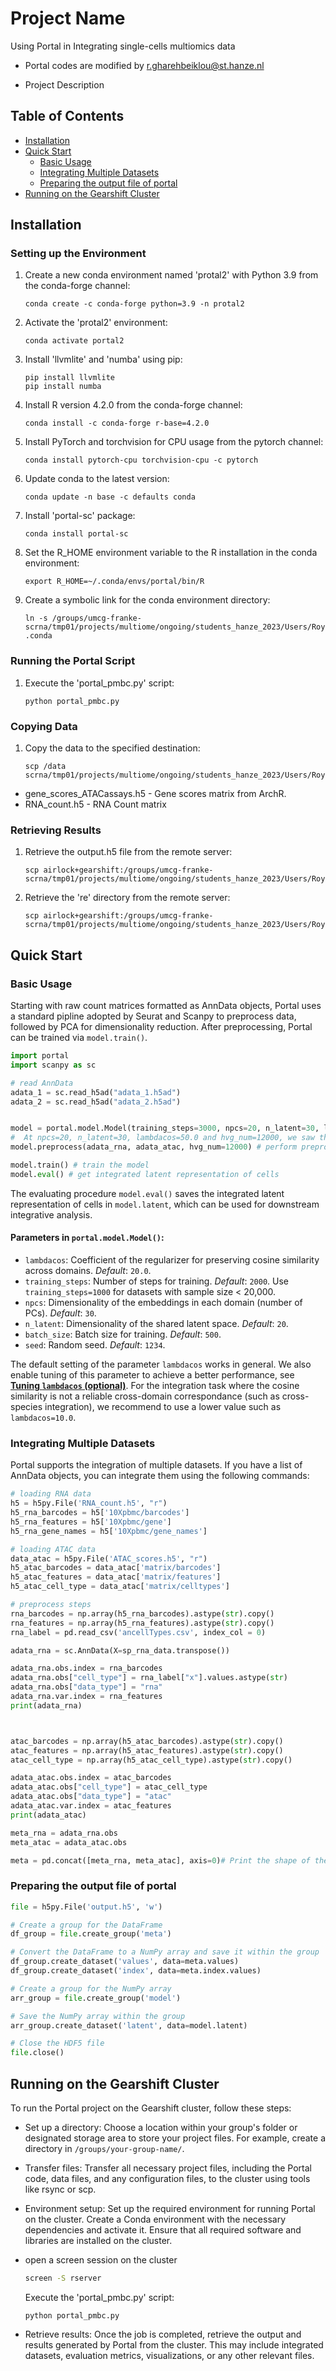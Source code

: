 # Project Name
Using Portal in Integrating single-cells multiomics data 
- Portal codes are modified by r.gharehbeiklou@st.hanze.nl

- Project Description

## Table of Contents
- [Installation](#installation)
- [Quick Start](#quick-start)
  - [Basic Usage](#basic-usage)
  - [Integrating Multiple Datasets](#integrating-multiple-datasets)
  - [Preparing the output file of portal](#preparing-the-output-file-of-portal)
- [Running on the Gearshift Cluster](#running-on-the-gearshift-cluster)

## Installation


### Setting up the Environment

1. Create a new conda environment named 'protal2' with Python 3.9 from the conda-forge channel:

    ```shell
    conda create -c conda-forge python=3.9 -n protal2
    ```

2. Activate the 'protal2' environment:

    ```shell
    conda activate portal2
    ```

3. Install 'llvmlite' and 'numba' using pip:

    ```shell
    pip install llvmlite
    pip install numba
    ```

4. Install R version 4.2.0 from the conda-forge channel:

    ```shell
    conda install -c conda-forge r-base=4.2.0
    ```

5. Install PyTorch and torchvision for CPU usage from the pytorch channel:

    ```shell
    conda install pytorch-cpu torchvision-cpu -c pytorch
    ```

6. Update conda to the latest version:

    ```shell
    conda update -n base -c defaults conda
    ```

7. Install 'portal-sc' package:

    ```shell
    conda install portal-sc
    ```

8. Set the R_HOME environment variable to the R installation in the conda environment:

    ```shell
    export R_HOME=~/.conda/envs/portal/bin/R
    ```

9. Create a symbolic link for the conda environment directory:

    ```shell
    ln -s /groups/umcg-franke-scrna/tmp01/projects/multiome/ongoing/students_hanze_2023/Users/Roya/.conda .conda
    ```

### Running the Portal Script

1. Execute the 'portal_pmbc.py' script:

    ```shell
    python portal_pmbc.py
    ```

### Copying Data

1. Copy the data to the specified destination:

    ```shell
    scp /data scrna/tmp01/projects/multiome/ongoing/students_hanze_2023/Users/Roya/Portal_input/
    ```
- gene_scores_ATACassays.h5 - Gene scores matrix from ArchR.
- RNA_count.h5 - RNA Count matrix

### Retrieving Results

1. Retrieve the output.h5 file from the remote server:

    ```shell
    scp airlock+gearshift:/groups/umcg-franke-scrna/tmp01/projects/multiome/ongoing/students_hanze_2023/Users/Roya/Portal_input/output.h5
    ```

2. Retrieve the 're' directory from the remote server:

    ```shell
    scp airlock+gearshift:/groups/umcg-franke-scrna/tmp01/projects/multiome/ongoing/students_hanze_2023/Users/Roya/Portal_input/re
    ```
## Quick Start
### Basic Usage
Starting with raw count matrices formatted as AnnData objects, Portal uses a standard pipline adopted by Seurat and Scanpy to preprocess data, followed by PCA for dimensionality reduction. After preprocessing, Portal can be trained via `model.train()`.
```python
import portal
import scanpy as sc

# read AnnData
adata_1 = sc.read_h5ad("adata_1.h5ad")
adata_2 = sc.read_h5ad("adata_2.h5ad")


model = portal.model.Model(training_steps=3000, npcs=20, n_latent=30, lambdacos=50.0)
#  At npcs=20, n_latent=30, lambdacos=50.0 and hvg_num=12000, we saw the best overlap
model.preprocess(adata_rna, adata_atac, hvg_num=12000) # perform preprocess and PCA

model.train() # train the model
model.eval() # get integrated latent representation of cells
```
The evaluating procedure `model.eval()` saves the integrated latent representation of cells in `model.latent`, which can be used for downstream integrative analysis.

#### Parameters in `portal.model.Model()`:
* `lambdacos`: Coefficient of the regularizer for preserving cosine similarity across domains. *Default*: `20.0`.
* `training_steps`: Number of steps for training. *Default*: `2000`. Use `training_steps=1000` for datasets with sample size < 20,000.
* `npcs`: Dimensionality of the embeddings in each domain (number of PCs). *Default*: `30`.
* `n_latent`: Dimensionality of the shared latent space. *Default*: `20`.
* `batch_size`: Batch size for training. *Default*: `500`.
* `seed`: Random seed. *Default*: `1234`.

The default setting of the parameter `lambdacos` works in general. We also enable tuning of this parameter to achieve a better performance, see [**Tuning `lambdacos` (optional)**](#tuning-lambdacos-optional). For the integration task where the cosine similarity is not a reliable cross-domain correspondance (such as cross-species integration), we recommend to use a lower value such as `lambdacos=10.0`.


### Integrating Multiple Datasets
Portal supports the integration of multiple datasets. If you have a list of AnnData objects, you can integrate them using the following commands:

```python
# loading RNA data
h5 = h5py.File('RNA_count.h5', "r")
h5_rna_barcodes = h5['10Xpbmc/barcodes']
h5_rna_features = h5['10Xpbmc/gene']
h5_rna_gene_names = h5['10Xpbmc/gene_names']

# loading ATAC data
data_atac = h5py.File('ATAC_scores.h5', "r")
h5_atac_barcodes = data_atac['matrix/barcodes']
h5_atac_features = data_atac['matrix/features']
h5_atac_cell_type = data_atac['matrix/celltypes']

# preprocess steps
rna_barcodes = np.array(h5_rna_barcodes).astype(str).copy()
rna_features = np.array(h5_rna_features).astype(str).copy()
rna_label = pd.read_csv('ancellTypes.csv', index_col = 0)

adata_rna = sc.AnnData(X=sp_rna_data.transpose())

adata_rna.obs.index = rna_barcodes
adata_rna.obs["cell_type"] = rna_label["x"].values.astype(str)
adata_rna.obs["data_type"] = "rna"
adata_rna.var.index = rna_features
print(adata_rna)



atac_barcodes = np.array(h5_atac_barcodes).astype(str).copy()
atac_features = np.array(h5_atac_features).astype(str).copy()
atac_cell_type = np.array(h5_atac_cell_type).astype(str).copy()

adata_atac.obs.index = atac_barcodes
adata_atac.obs["cell_type"] = atac_cell_type
adata_atac.obs["data_type"] = "atac"
adata_atac.var.index = atac_features
print(adata_atac)

meta_rna = adata_rna.obs
meta_atac = adata_atac.obs

meta = pd.concat([meta_rna, meta_atac], axis=0)# Print the shape of the AnnData object

```

### Preparing the output file of portal

```python
file = h5py.File('output.h5', 'w')

# Create a group for the DataFrame
df_group = file.create_group('meta')

# Convert the DataFrame to a NumPy array and save it within the group
df_group.create_dataset('values', data=meta.values)
df_group.create_dataset('index', data=meta.index.values)

# Create a group for the NumPy array
arr_group = file.create_group('model')

# Save the NumPy array within the group
arr_group.create_dataset('latent', data=model.latent)

# Close the HDF5 file
file.close()
```

## Running on the Gearshift Cluster
To run the Portal project on the Gearshift cluster, follow these steps:

- Set up a directory: Choose a location within your group's folder or designated storage area to store your project files. For example, create a directory in `/groups/your-group-name/`.

- Transfer files: Transfer all necessary project files, including the Portal code, data files, and any configuration files, to the cluster using tools like rsync or scp.

- Environment setup: Set up the required environment for running Portal on the cluster. Create a Conda environment with the necessary dependencies and activate it. Ensure that all required software and libraries are installed on the cluster.

- open a screen session on the cluster
    ```sh
    screen -S rserver
    ```
    Execute the 'portal_pmbc.py' script:

    ```shell
    python portal_pmbc.py
    ```

- Retrieve results: Once the job is completed, retrieve the output and results generated by Portal from the cluster. This may include integrated datasets, evaluation metrics, visualizations, or any other relevant files.



